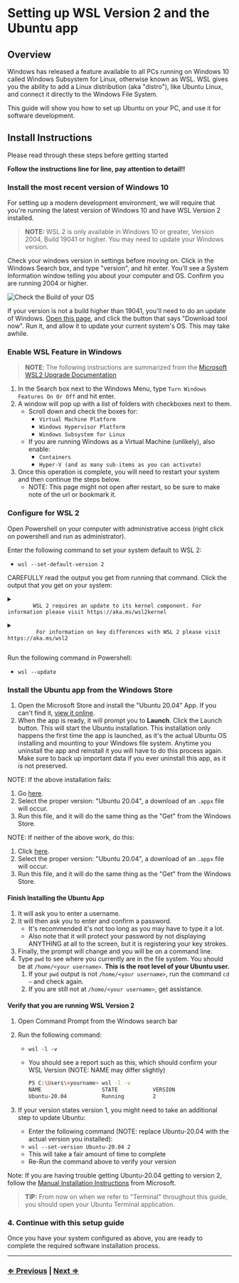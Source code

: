 # Setting up WSL Version 2 and the Ubuntu app

## Overview

Windows has released a feature available to all PCs running on Windows 10 called Windows Subsystem for Linux, otherwise known as WSL. WSL gives you the ability to add a Linux distribution (aka "distro"), like Ubuntu Linux, and connect it directly to the Windows File System.

This guide will show you how to set up Ubuntu on your PC, and use it for software development.

## Install Instructions

Please read through these steps before getting started

**Follow the instructions line for line, pay attention to detail!!**

### Install the most recent version of Windows 10

For setting up a modern development environment, we will require that you're running the latest version of Windows 10 and have WSL Version 2 installed.

> **NOTE:** WSL 2 is only available in Windows 10 or greater, Version 2004, Build 19041 or higher. You may need to update your Windows version.

Check your windows version in settings before moving on. Click in the Windows Search box, and type "version", and hit enter. You'll see a System Information window telling you about your computer and OS. Confirm you are running 2004 or higher.

![Check the Build of your OS](https://p57.p1.n0.cdn.getcloudapp.com/items/4gujyKoO/Image%202020-06-15%20at%204.13.25%20PM.png?v=5b8a750ada301268081beb4e33d37077)

If your version is not a build higher than 19041, you'll need to do an update of Windows.  [Open this page](https://www.microsoft.com/en-us/software-download/windows10), and click the button that says "Download tool now". Run it, and allow it to update your current system's OS. This may take awhile.

### Enable WSL Feature in Windows

> **NOTE**: The following instructions are summarized from the [Microsoft WSL2 Upgrade Documentation](https://docs.microsoft.com/en-us/windows/wsl/install-win10#update-to-wsl-2)

1. In the Search box next to the Windows Menu, type `Turn Windows Features On Or Off` and hit enter.
1. A window will pop up with a list of folders with checkboxes next to them.
   - Scroll down and check the boxes for:
     - `Virtual Machine Platform`
     - `Windows Hypervisor Platform`
     - `Windows Subsystem for Linux`
   - If you are running Windows as a Virtual Machine (unlikely), also enable:
     - `Containers`
     - `Hyper-V (and as many sub-items as you can activate)`
1. Once this operation is complete, you will need to restart your system and then continue the steps below.
   - NOTE: This page might not open after restart, so be sure to make note of the url or bookmark it.

### Configure for WSL 2

Open Powershell on your computer with administrative access (right click on powershell and run as administrator).

Enter the following command to set your system default to WSL 2:

- `wsl --set-default-version 2`

CAREFULLY read the output you get from running that command. Click the output that you get on your system:

<details>
  <summary>
     <code>
        WSL 2 requires an update to its kernel component. For information please visit https://aka.ms/wsl2kernel
     </code>
  </summary>

You must update WSL a little further. [Open this page](https://aka.ms/wsl2kernel), and follow the instructions. When you finish with those instructions, try running the above command again.

</details>

<details>
   <summary>
      <code>
         For information on key differences with WSL 2 please visit https://aka.ms/wsl2
      </code>
   </summary>

Your system is all set, proceed with the following instructions here.

</details>

Run the following command in Powershell:

- `wsl --update`

### Install the Ubuntu app from the Windows Store

1. Open the Microsoft Store and install the "Ubuntu 20.04" App. If you can't find it, [view it online](https://apps.microsoft.com/store/detail/ubuntu-20045-lts/9MTTCL66CPXJ?hl=en-us&gl=us).
1. When the app is ready, it will prompt you to **Launch**. Click the Launch button. This will start the Ubuntu installation. This installation only happens the first time the app is launched, as it's the actual Ubuntu OS installing and mounting to your Windows file system. Anytime you uninstall the app and reinstall it you will have to do this process again. Make sure to back up important data if you ever uninstall this app, as it is not preserved.

NOTE: If the above installation fails:

1. Go [here](https://docs.microsoft.com/en-us/windows/wsl/install-manual).
1. Select the proper version: "Ubuntu 20.04", a download of an `.appx` file will occur.
1. Run this file, and it will do the same thing as the "Get" from the Windows Store.

NOTE: If neither of the above work, do this:

1. Click [here](https://docs.microsoft.com/en-us/windows/wsl/install-manual).
1. Select the proper version: "Ubuntu 20.04", a download of an `.appx` file will occur.
1. Run this file, and it will do the same thing as the "Get" from the Windows Store.

#### Finish Installing the Ubuntu App

1. It will ask you to enter a username.
1. It will then ask you to enter and confirm a password.
   - It's recommended it's not too long as you may have to type it a lot.
   - Also note that it will protect your password by not displaying ANYTHING at all to the screen, but it is registering your key strokes.
1. Finally, the prompt will change and you will be on a command line.
1. Type `pwd` to see where you currently are in the file system. You should be at `/home/<your username>`. **This is the root level of your Ubuntu user.**
   1. If your `pwd` output is not `/home/<your username>`, run the command `cd ~` and check again.
   1. If you are still not at `/home/<your username>`, get assistance.

#### Verify that you are running WSL Version 2

1. Open Command Prompt from the Windows search bar
1. Run the following command:

   - `wsl -l -v`
   - You should see a report such as this, which should confirm your WSL Version (NOTE: NAME may differ slightly)

     ```bash
     PS C:\Users\<yourname> wsl -l -v
     NAME                   STATE           VERSION
     Ubuntu-20.04           Running         2
     ```

1. If your version states version 1, you might need to take an additional step to update Ubuntu:
   - Enter the following command (NOTE: replace Ubuntu-20.04 with the actual version you installed):
   - `wsl --set-version Ubuntu-20.04 2`
   - This will take a fair amount of time to complete
   - Re-Run the command above to verify your version

Note: If you are having trouble getting Ubuntu-20.04 getting to version 2, follow the [Manual Installation Instructions](https://docs.microsoft.com/en-us/windows/wsl/install-manual#step-4---download-the-linux-kernel-update-package) from Microsoft.

> **TIP:** From now on when we refer to "Terminal" throughout this guide, you should open your Ubuntu Terminal application.

### 4. Continue with this setup guide

Once you have your system configured as above, you are ready to complete the required software installation process.

---

### [⇐ Previous](../../README.md) | [Next ⇒](./README.md)
